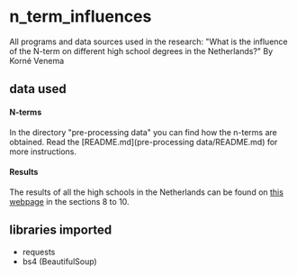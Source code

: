 # n_term_influences
All programs and data sources used in the research: 
"What is the influence of the N-term on different high school degrees in the Netherlands?" By Korné Venema

## data used
#### N-terms
In the directory "pre-processing data"  you can find how the n-terms are obtained. 
Read the [README.md](pre-processing data/README.md) for more instructions.
#### Results
The results of all the high schools in the Netherlands can be found on 
[this webpage](https://www.duo.nl/open_onderwijsdata/databestanden/vo/leerlingen/) in the sections 8 to 10.

## libraries imported
- requests
- bs4 (BeautifulSoup)
